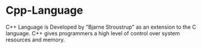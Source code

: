 # Cpp-Language

C++ Language is Developed by "Bjarne Stroustrup" as an extension to the C language. C++ gives programmers a high level of control over system resources and memory.
